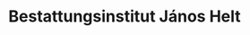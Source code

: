 ---
title: "Bestattungsinstitut János Helt"
url: /erfurt/bestattungsinstitut-janos-helt/
shop: Bestattungen
---
